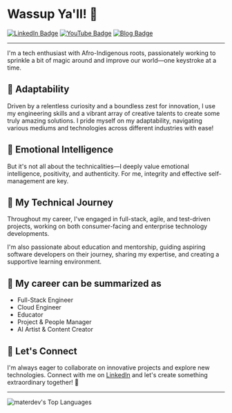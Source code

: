 # Wassup Ya'll! 👋

[![LinkedIn Badge](https://img.shields.io/badge/-LinkedIn-blue?style=flat-square&logo=LinkedIn&logoColor=white&link=https://www.linkedin.com/in/materdev/)](https://www.linkedin.com/in/materdev/)
[![YouTube Badge](https://img.shields.io/badge/-YouTube-red?style=flat-square&logo=YouTube&logoColor=white&link=https://www.youtube.com/channel/UC-993vnmnmaUgKwkckUsT3g)](https://www.youtube.com/channel/UC-993vnmnmaUgKwkckUsT3g)
[![Blog Badge](https://img.shields.io/badge/-Blog-1f425f?style=flat-square&logo=Blog&logoColor=white&link=https://www.mater.dev/)](https://www.mater.dev/)

---

I'm a tech enthusiast with Afro-Indigenous roots, passionately working to sprinkle a bit of magic around and improve our world—one keystroke at a time.

## 👾 Adaptability

Driven by a relentless curiosity and a boundless zest for innovation, I use my engineering skills and a vibrant array of creative talents to create some truly amazing solutions. I pride myself on my adaptability, navigating various mediums and technologies across different industries with ease!

## 👾 Emotional Intelligence

But it's not all about the technicalities—I deeply value emotional intelligence, positivity, and authenticity. For me, integrity and effective self-management are key.

## 👾 My Technical Journey

Throughout my career, I've engaged in full-stack, agile, and test-driven projects, working on both consumer-facing and enterprise technology developments.

I'm also passionate about education and mentorship, guiding aspiring software developers on their journey, sharing my expertise, and creating a supportive learning environment.

## 👾 My career can be summarized as

- Full-Stack Engineer
- Cloud Engineer
- Educator
- Project & People Manager
- AI Artist & Content Creator

## 👾 Let's Connect

I'm always eager to collaborate on innovative projects and explore new technologies. Connect with me on [LinkedIn](https://www.linkedin.com/in/materdev/) and let's create something extraordinary together! 🌟

---

![materdev's Top Languages](https://github-readme-stats.vercel.app/api/top-langs/?username=materdev&theme=vue&show_icons=true&hide_border=true&layout=compact)
